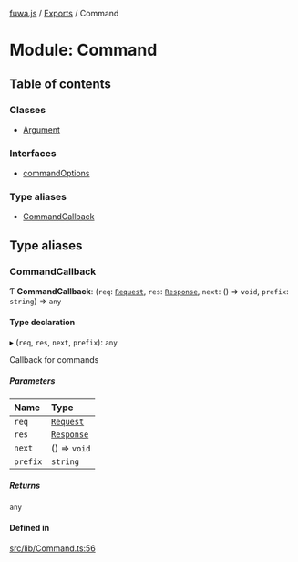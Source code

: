 [fuwa.js](../README.md) / [Exports](../modules.md) / Command

# Module: Command

## Table of contents

### Classes

- [Argument](../classes/Command.Argument.md)

### Interfaces

- [commandOptions](../interfaces/Command.commandOptions.md)

### Type aliases

- [CommandCallback](Command.md#commandcallback)

## Type aliases

### CommandCallback

Ƭ **CommandCallback**: (`req`: [`Request`](../classes/Request.Request-1.md), `res`: [`Response`](../classes/Response.Response-1.md), `next`: () => `void`, `prefix`: `string`) => `any`

#### Type declaration

▸ (`req`, `res`, `next`, `prefix`): `any`

Callback for commands

##### Parameters

| Name | Type |
| :------ | :------ |
| `req` | [`Request`](../classes/Request.Request-1.md) |
| `res` | [`Response`](../classes/Response.Response-1.md) |
| `next` | () => `void` |
| `prefix` | `string` |

##### Returns

`any`

#### Defined in

[src/lib/Command.ts:56](https://github.com/Fuwajs/Fuwa.js/blob/5bd8aa0/src/lib/Command.ts#L56)
